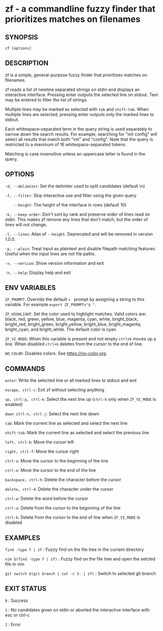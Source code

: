 # zf - a commandline fuzzy finder that prioritizes matches on filenames

## SYNOPSIS
`zf [options]`

## DESCRIPTION
zf is a simple, general-purpose fuzzy finder that prioritizes matches on filenames.

zf reads a list of newline separated strings on stdin and displays an interactive interface. Pressing enter outputs the selected line on stdout. Text may be entered to filter the list of strings.

Multiple lines may be marked as selected with `tab` and `shift-tab`. When multiple lines are selected, pressing enter outputs only the marked lines to stdout.

Each whitespace-separated term in the query string is used separately to narrow down the search results. For example, searching for "init config" will select all results that match both "init" and "config". Note that the query is restricted to a maximum of 16 whitespace-separated tokens.

Matching is case insensitive unless an uppercase letter is found in the query.

## OPTIONS

`-d, --delimiter`: Set the delimiter used to split candidates (default \n)

`-f, --filter`: Skip interactive use and filter using the given query

`    --height`: The height of the interface in rows (default 10)

`-k, --keep-order`: Don't sort by rank and preserve order of lines read on stdin. This makes zf remove any lines that don't match, but the order of lines will not change.

`-l, --lines`: Alias of `--height`. Deprecated and will be removed in version 1.0.0.

`-p, --plain`: Treat input as plaintext and disable filepath matching features. Useful when the input lines are not file paths.

`-v, --version`: Show version information and exit

`-h, --help`: Display help and exit

## ENV VARIABLES

`ZF_PROMPT`: Override the default `> ` prompt by assigning a string to this variable. For example `export ZF_PROMPT="$ "`.

`ZF_HIGHLIGHT`: Set the color used to highlight matches. Valid colors are: black, red, green, yellow, blue, magenta, cyan, white, bright_black, bright_red, bright_green, bright_yellow, bright_blue, bright_magenta, bright_cyan, and bright_white. The default color is cyan.

`ZF_VI_MODE`: When this variable is present and not empty `ctrl+k` moves up a line. When disabled `ctrl+k` deletes from the cursor to the end of line.

`NO_COLOR`: Disables colors. See https://no-color.org.

## COMMANDS

`enter`: Write the selected line or all marked lines to stdout and exit

`escape, ctrl-c`: Exit zf without selecting anything

`up, ctrl-p, ctrl-k`: Select the next line up (`ctrl-k` only when `ZF_VI_MODE` is enabled)

`down ctrl-n, ctrl-j`: Select the next line down

`tab`: Mark the current line as selected and select the next line

`shift-tab`: Mark the current line as selected and select the previous line

`left, ctrl-b`: Move the cursor left

`right, ctrl-f`: Move the cursor right

`ctrl-a`: Move the cursor to the beginning of the line

`ctrl-e`: Move the cursor to the end of the line

`backspace, ctrl-h`: Delete the character before the cursor

`delete, ctrl-d`: Delete the character under the cursor

`ctrl-w`: Delete the word before the cursor

`ctrl-u`: Delete from the cursor to the beginning of the line

`ctrl-k`: Delete from the cursor to the end of line when `ZF_VI_MODE` is disabled

## EXAMPLES

`find -type f | zf` : Fuzzy find on the file tree in the current directory

`vim $(find -type f | zf)` : Fuzzy find on the file tree and open the selcted file in vim

`git switch $(git branch | cut -c 3- | zf)` : Switch to selected git branch

## EXIT STATUS

`0` : Success

`1` : No candidates given on stdin or aborted the interactive interface with esc or ctrl-c

`2` : Error
